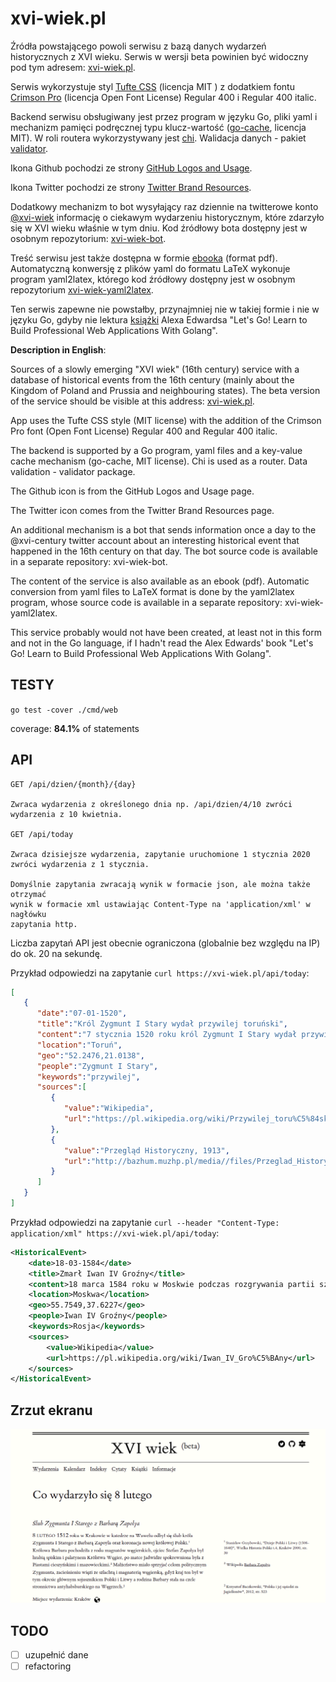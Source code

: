 # xvi-wiek.pl
Źródła powstającego powoli serwisu z bazą danych wydarzeń historycznych z XVI wieku. Serwis w wersji beta
powinien być widoczny pod tym adresem: [xvi-wiek.pl](http://xvi-wiek.pl).

Serwis wykorzystuje styl [Tufte CSS](https://edwardtufte.github.io/tufte-css/) (licencja MIT ) z dodatkiem fontu [Crimson Pro](https://fonts.google.com/specimen/Crimson+Pro) (licencja Open Font License) Regular 400 i Regular 400 italic.

Backend serwisu obsługiwany jest przez program w języku Go, pliki yaml i mechanizm pamięci podręcznej typu klucz-wartość ([go-cache](https://github.com/patrickmn/go-cache), licencja MIT).
W roli routera wykorzystywany jest [chi](https://github.com/go-chi/chi). Walidacja danych - pakiet [validator](https://github.com/go-playground/validator). 

Ikona Github pochodzi ze strony [GitHub Logos and Usage](https://github.com/logos).

Ikona Twitter pochodzi ze strony [Twitter Brand Resources](https://about.twitter.com/en_us/company/brand-resources.html).  

Dodatkowy mechanizm to bot wysyłający raz dziennie na twitterowe konto [@xvi-wiek](https://twitter.com/xvi_wiek) informację o ciekawym wydarzeniu historycznym, które zdarzyło się w XVI wieku właśnie w tym dniu. Kod źródłowy bota dostępny jest w osobnym repozytorium: [xvi-wiek-bot](https://github.com/pjaskulski/xvi-wiek-bot). 

Treść serwisu jest także dostępna w formie [ebooka](https://www.xvi-wiek.pl/pdf) (format pdf). Automatyczną konwersję z plików yaml do formatu LaTeX wykonuje program yaml2latex, którego kod źródłowy dostępny jest w osobnym repozytorium [xvi-wiek-yaml2latex](https://github.com/pjaskulski/xvi-wiek-yaml2latex).

Ten serwis zapewne nie powstałby, przynajmniej nie w takiej formie i nie w języku Go, gdyby nie lektura 
[książki](https://lets-go.alexedwards.net/) Alexa Edwardsa "Let's Go! Learn to Build Professional Web Applications With Golang".

**Description in English**:

Sources of a slowly emerging "XVI wiek" (16th century) service with a database of historical events from the 16th century (mainly about the Kingdom of Poland and Prussia and neighbouring states). The beta version of the service should be visible at this address: [xvi-wiek.pl](https://xvi-wiek.pl).

App uses the Tufte CSS style (MIT license) with the addition of the Crimson Pro font (Open Font License) Regular 400 and Regular 400 italic.

The backend is supported by a Go program, yaml files and a key-value cache mechanism (go-cache, MIT license). Chi is used as a router. Data validation - validator package.

The Github icon is from the GitHub Logos and Usage page.

The Twitter icon comes from the Twitter Brand Resources page.

An additional mechanism is a bot that sends information once a day to the @xvi-century twitter account about an interesting historical event that happened in the 16th century on that day. The bot source code is available in a separate repository: xvi-wiek-bot.

The content of the service is also available as an ebook (pdf). Automatic conversion from yaml files to LaTeX format is done by the yaml2latex program, whose source code is available in a separate repository: xvi-wiek-yaml2latex.

This service probably would not have been created, at least not in this form and not in the Go language, if I hadn't read the Alex Edwards' book "Let's Go! Learn to Build Professional Web Applications With Golang".

## TESTY 

`go test -cover ./cmd/web`

coverage: **84.1%** of statements

## API

    GET /api/dzien/{month}/{day}
  
    Zwraca wydarzenia z określonego dnia np. /api/dzien/4/10 zwróci
    wydarzenia z 10 kwietnia.

    GET /api/today
  
    Zwraca dzisiejsze wydarzenia, zapytanie uruchomione 1 stycznia 2020
    zwróci wydarzenia z 1 stycznia.   

    Domyślnie zapytania zwracają wynik w formacie json, ale można także otrzymać 
    wynik w formacie xml ustawiając Content-Type na 'application/xml' w nagłówku 
    zapytania http.

Liczba zapytań API jest obecnie ograniczona (globalnie bez względu na IP) do ok. 20 na sekundę.
 
Przykład odpowiedzi na zapytanie `curl https://xvi-wiek.pl/api/today`:

```json
[
   {
      "date":"07-01-1520",
      "title":"Król Zygmunt I Stary wydał przywilej toruński",
      "content":"7 stycznia 1520 roku król Zygmunt I Stary wydał przywilej toruński regulujący minimalny wymiar pańszczyzny (1 dzień w tygodniu od łana).  Rzeczywisty wymiar pańszczyzny często był już wówczas większy. Dodatkowo przywilej ten regulował prawo do wolnej żeglugi po Wiśle, ograniczając je tylko do szlachty, ograniczono także prawa miast do sprawowania sądów nad  szlachcicami, którzy popełnili przestępstwa na terenie miast. Moment wydania  przywileju przypada na okres przygotowań do wojny z zakonem krzyżackim,  król potrzebował zgody szlachty na zwiększenie podatków, w zamian szlachta oczekiwała i otrzymała przywileje, często kosztem innych stanów.",
      "location":"Toruń",
      "geo":"52.2476,21.0138",
      "people":"Zygmunt I Stary",
      "keywords":"przywilej",
      "sources":[
         {
            "value":"Wikipedia",
            "url":"https://pl.wikipedia.org/wiki/Przywilej_toru%C5%84ski_1520"
         },
         {
            "value":"Przegląd Historyczny, 1913",
            "url":"http://bazhum.muzhp.pl/media//files/Przeglad_Historyczny/Przeglad_Historyczny-r1913-t16-n2/Przeglad_Historyczny-r1913-t16-n2-s200-217/Przeglad_Historyczny-r1913-t16-n2-s200-217.pdf"
         }
      ]
   }
]
```

Przykład odpowiedzi na zapytanie `curl --header "Content-Type: application/xml" https://xvi-wiek.pl/api/today`:


```xml
<HistoricalEvent>
    <date>18-03-1584</date>
    <title>Zmarł Iwan IV Groźny</title>
    <content>18 marca 1584 roku w Moskwie podczas rozgrywania partii szachów zmarł  Iwan IV Groźny, wielki książę moskiewski, który jako pierwszy przybrał tytuł  cara. Prowadził agresywną politykę rozwoju terytorialnego swojego państwa, zaanektował Chanat Kazański i Chanat Astrachański, zaatakował zakon krzyżacki  w Inflantach, za panowania Zygmunta II Augusta i Stefana Batorego toczył liczne wojny z Litwą i Polską, zakończone w 1582 r. pokojem w Jamie Zapolskim.  Bezskutecznie starał się o rękę Anny Jagiellonki, a podczas elekcji 1573 r. -  o koronę Rzeczypospolitej.   </content>
    <location>Moskwa</location>
    <geo>55.7549,37.6227</geo>
    <people>Iwan IV Groźny</people>
    <keywords>Rosja</keywords>
    <sources>
        <value>Wikipedia</value>
        <url>https://pl.wikipedia.org/wiki/Iwan_IV_Gro%C5%BAny</url>
    </sources>
</HistoricalEvent>

```

## Zrzut ekranu

![Screen](xvi-wiek.png)

## TODO

- [ ] uzupełnić dane 
- [ ] refactoring 
